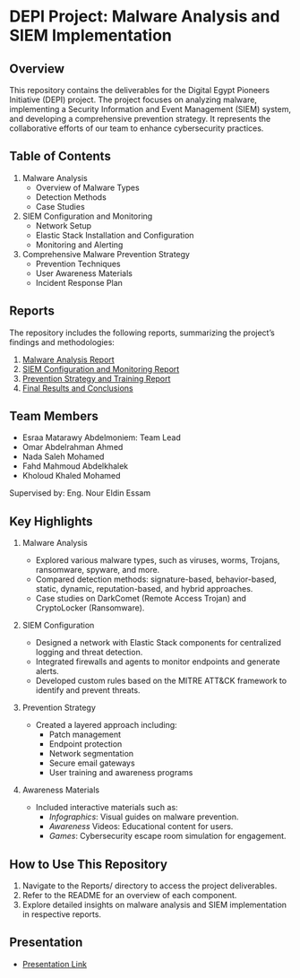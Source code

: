 # DEPI Project: Malware Analysis and SIEM Implementation
## Overview
This repository contains the deliverables for the Digital Egypt Pioneers Initiative (DEPI) project. The project focuses on analyzing malware, implementing a Security Information and Event Management (SIEM) system, and developing a comprehensive prevention strategy. It represents the collaborative efforts of our team to enhance cybersecurity practices.

## Table of Contents
1. Malware Analysis
   - Overview of Malware Types
   - Detection Methods
   - Case Studies
2. SIEM Configuration and Monitoring
   - Network Setup
   - Elastic Stack Installation and Configuration
   - Monitoring and Alerting
3. Comprehensive Malware Prevention Strategy
   - Prevention Techniques
   - User Awareness Materials
   - Incident Response Plan

## Reports
The repository includes the following reports, summarizing the project’s findings and methodologies:
1. [Malware Analysis Report](/Malware_Analysis_Project/Week_1)
2. [SIEM Configuration and Monitoring Report](/Malware_Analysis_Project/Week_2/)
3. [Prevention Strategy and Training Report](/Malware_Analysis_Project/Week_3/)
4. [Final Results and Conclusions](/Malware_Analysis_Project/Week_4/)

## Team Members
- Esraa Matarawy Abdelmoniem: Team Lead
- Omar Abdelrahman Ahmed
- Nada Saleh Mohamed
- Fahd Mahmoud Abdelkhalek
- Kholoud Khaled Mohamed
  
Supervised by: Eng. Nour Eldin Essam

## Key Highlights
1. Malware Analysis
   - Explored various malware types, such as viruses, worms, Trojans, ransomware, spyware, and more.
   - Compared detection methods: signature-based, behavior-based, static, dynamic, reputation-based, and hybrid approaches.
   - Case studies on DarkComet (Remote Access Trojan) and CryptoLocker (Ransomware).

2. SIEM Configuration
   - Designed a network with Elastic Stack components for centralized logging and threat detection.
   - Integrated firewalls and agents to monitor endpoints and generate alerts.
   - Developed custom rules based on the MITRE ATT&CK framework to identify and prevent threats.

3. Prevention Strategy
   - Created a layered approach including:
     - Patch management
     - Endpoint protection
     - Network segmentation
     - Secure email gateways
     - User training and awareness programs

4. Awareness Materials
   - Included interactive materials such as:
     - *Infographics*: Visual guides on malware prevention.
     - *Awareness* Videos: Educational content for users.
     - *Games*: Cybersecurity escape room simulation for engagement.

## How to Use This Repository
1. Navigate to the Reports/ directory to access the project deliverables.
2. Refer to the README for an overview of each component.
3. Explore detailed insights on malware analysis and SIEM implementation in respective reports.

## Presentation
- [Presentation Link](https://app.presentations.ai/view/R056z0)
